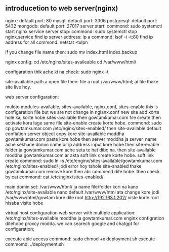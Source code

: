 ## introducetion to web server(nginx)

nginx: default port: 80
mysql: default port: 3306
postgresql: default port: 5432
mongodb: default port: 27017
server start:
commond: sudo systemctl start nginx.service
server stop:
commond: sudo systemctl stop nginx.service
find ip server address: ip a
commond: lsof -i -t:80
find ip address for all commond: netstat -tulpn

if you change file name then:
sudo mv index.html index.backup

nginx config:
cd /etc/nginx/sites-availeable
cd /var/www/html/

configaration thik ache ki na check:
sudo nginx -t

site-available path a open file then:
file a root /var/www/html; ai file thake site live hoy.

web server configaration:

muloto modules-available, sites-available, nginx.conf, sites-enable this is configaration file
but we are not change in ngianx.conf
new site add korte hole kaj korte hobe sites-available then gowtamkumar.com file create then activate kora lage same file site-enable create korte hobe. commond: sudo cp gowtamkumar.com /etc/nginx/sites-enabled/
then site-available default confiation server object copy kore site-available moddha gowtamkumar.com paste kore hobe
then server moddha ja server_name ache sekhane domin name or ip address input kore hobe
then site-enable folder ja gowtamkumar.com ache seta te hat dibo na.
then site-available moddha gowtamkumar.com ar akta soft link create korte hobe.
soft link create commond: sudo ln -s /etc/enginx/sites-available/gowtamkumar.com /etc/nginx/sites-enabled/
jodi error hoy tahole site-snabled thake gowtamkumar.com remove kore then abr commend dite hobe.
then check by cat commond: cat /etc/nginx/sites-enabled/

main domin set:
  /var/www/html/ ja name file/folder kori na kano /etc/nginx/site-available nano default /var/www/html ata change kore
  jodi /var/www/html/gowtam kore dile root http://192.168.1.202/ viste korle root hisaba visite hobe

virtual host configuration web server with multiple application: 
  /etc/nginx/sites-available moddha ja gowtamkumar.com enginx configration ditehobe proxcy modda. we can searech google and chatgpt for configaration;

 execute able access commond: sudo chmod +x deployment.sh 
  execute commomd: ./deployment.sh